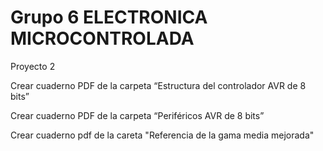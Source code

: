 # Grupo 6 ELECTRONICA MICROCONTROLADA

Proyecto 2 

Crear cuaderno PDF de la carpeta “Estructura del controlador AVR de 8 bits”

Crear cuaderno PDF de la carpeta “Periféricos AVR de 8 bits” 


Crear cuaderno pdf de la careta "Referencia de la gama media mejorada"
